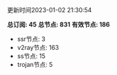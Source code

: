更新时间2023-01-02 21:30:54

**总订阅: 45**
**总节点: 831**
**有效节点: 186**
- ssr节点: 3
- v2ray节点: 163
- ss节点: 15
- trojan节点: 5
